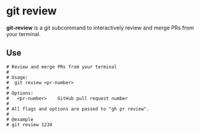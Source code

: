# git review

**git-review** is a git subcommand to interactively review and merge PRs from your terminal.

## Use

```
# Review and merge PRs from your terminal
#
# Usage:
#  git review <pr-number>
#
# Options:
#   <pr-number>    GitHub pull request number
#
# All flags and options are passed to "gh pr review".
#
# @example
# git review 1234
```
